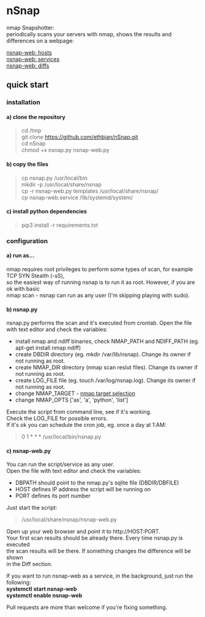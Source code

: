 # nSnap
nmap Snapshotter:  
periodically scans your servers with nmap, shows the results and differences on a webpage:  
  
[nsnap-web: hosts](https://ethbian.org/images/nsnap/hosts.png)  
[nsnap-web: services](https://ethbian.org/images/nsnap/services.png)  
[nsnap-web: diffs](https://ethbian.org/images/nsnap/diffs.png)  

## quick start

### installation

#### a) clone the repository

> cd /tmp  
> git clone https://github.com/ethbian/nSnap.git  
> cd nSnap  
> chmod +x nsnap.py nsnap-web.py  

#### b) copy the files

> cp nsnap.py /usr/local/bin  
> mkdir -p /usr/local/share/nsnap  
> cp -r nsnap-web.py templates /usr/local/share/nsnap/  
> cp nsnap-web.service /lib/systemd/system/

#### c) install python dependencies

> pip3 install -r requirements.txt


### configuration

#### a) run as...

nmap requires root privileges to perform some types of scan, for example TCP SYN Stealth (-sS),  
so the easiest way of running nsnap is to run it as root. However, if you are ok with basic  
nmap scan - nsnap can run as any user (I'm skipping playing with sudo).  

#### b) nsnap.py

nsnap.py performs the scan and it's executed from crontab. Open the file with text editor
and check the variables:  
- install nmap and ndiff binaries, check NMAP_PATH and NDIFF_PATH (eg. apt-get install nmap ndiff)  
- create DBDIR directory (eg. mkdir /var/lib/nsnap). Change its owner if not running as root. 
- create NMAP_DIR directory (nmap scan reslut files). Change its owner if not running as root.  
- create LOG_FILE file (eg. touch /var/log/nsnap.log). Change its owner if not running as root.  
- change NMAP_TARGET - [nmap target selection](https://hackertarget.com/nmap-cheatsheet-a-quick-reference-guide)  
- change NMAP_OPTS ['as', 'a', 'python', 'list']

Execute the script from command line, see if it's working.  
Check the LOG_FILE for possible errors.  
If it's ok you can schedule the cron job, eg. once a day at 1:AM:
> 0 1 * * * /usr/local/bin/nsnap.py  

#### c) nsnap-web.py

You can run the script/service as any user.  
Open the file with text editor and check the variables:  
- DBPATH should point to the nmap.py's sqlite file (DBDIR/DBFILE)  
- HOST defines IP address the script will be running on  
- PORT defines its port number  

Just start the script:  
> /usr/local/share/nsnap/nsnap-web.py  

Open up your web browser and point it to http://HOST:PORT.  
Your first scan results should be already there. Every time nsnap.py is executed  
the scan results will be there. If something changes the difference will be shown  
in the Diff section.  

If you want to run nsnap-web as a service, in the background, just run the following:  
**systemctl start nsnap-web**  
**systemctl enable nsnap-web**  

Pull requests are more than welcome if you're fixing something.  